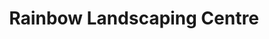 ---
title: "Rainbow Landscaping Centre"
url: /kirton/rainbow-landscaping-centre/
shop: garden centre
---